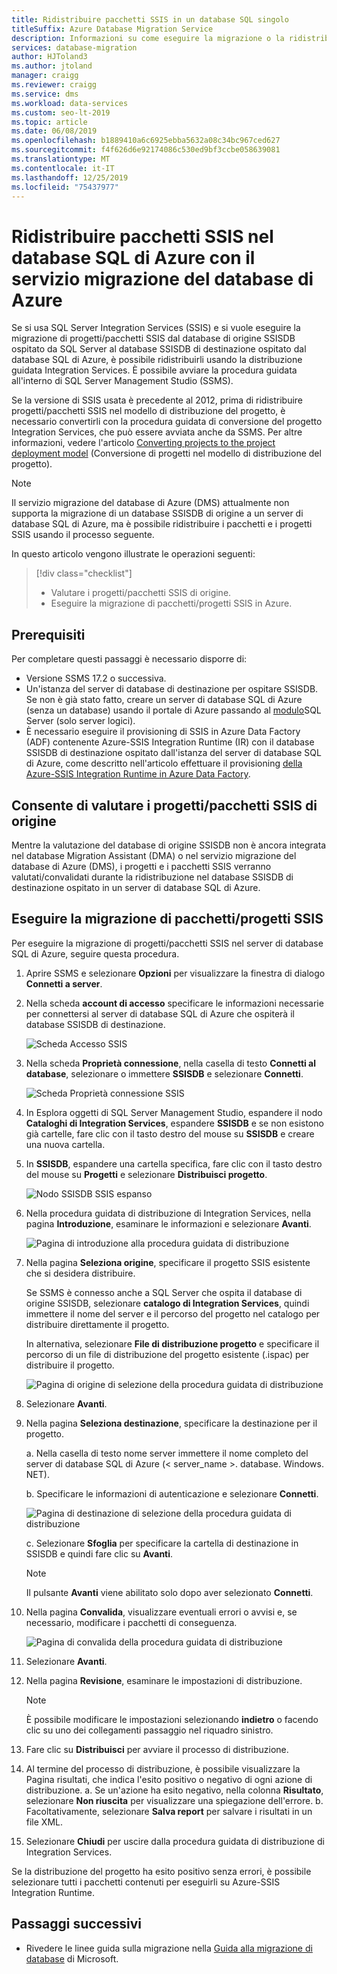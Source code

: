 ```yaml
---
title: Ridistribuire pacchetti SSIS in un database SQL singolo
titleSuffix: Azure Database Migration Service
description: Informazioni su come eseguire la migrazione o la ridistribuzione di SQL Server Integration Services pacchetti e progetti nel database SQL di Azure single database usando il servizio migrazione del database di Azure e Data Migration Assistant.
services: database-migration
author: HJToland3
ms.author: jtoland
manager: craigg
ms.reviewer: craigg
ms.service: dms
ms.workload: data-services
ms.custom: seo-lt-2019
ms.topic: article
ms.date: 06/08/2019
ms.openlocfilehash: b1889410a6c6925ebba5632a08c34bc967ced627
ms.sourcegitcommit: f4f626d6e92174086c530ed9bf3ccbe058639081
ms.translationtype: MT
ms.contentlocale: it-IT
ms.lasthandoff: 12/25/2019
ms.locfileid: "75437977"
---
```

# <a name="redeploy-ssis-packages-to-azure-sql-database-with-azure-database-migration-service"></a>Ridistribuire pacchetti SSIS nel database SQL di Azure con il servizio migrazione del database di Azure

Se si usa SQL Server Integration Services (SSIS) e si vuole eseguire la migrazione di progetti/pacchetti SSIS dal database di origine SSISDB ospitato da SQL Server al database SSISDB di destinazione ospitato dal database SQL di Azure, è possibile ridistribuirli usando la distribuzione guidata Integration Services. È possibile avviare la procedura guidata all'interno di SQL Server Management Studio (SSMS).

Se la versione di SSIS usata è precedente al 2012, prima di ridistribuire progetti/pacchetti SSIS nel modello di distribuzione del progetto, è necessario convertirli con la procedura guidata di conversione del progetto Integration Services, che può essere avviata anche da SSMS. Per altre informazioni, vedere l'articolo [Converting projects to the project deployment model](https://docs.microsoft.com/sql/integration-services/packages/deploy-integration-services-ssis-projects-and-packages?view=sql-server-2017#convert) (Conversione di progetti nel modello di distribuzione del progetto).

> [!NOTE]
> Il servizio migrazione del database di Azure (DMS) attualmente non supporta la migrazione di un database SSISDB di origine a un server di database SQL di Azure, ma è possibile ridistribuire i pacchetti e i progetti SSIS usando il processo seguente.

In questo articolo vengono illustrate le operazioni seguenti:
> [!div class="checklist"]
>
> * Valutare i progetti/pacchetti SSIS di origine.
> * Eseguire la migrazione di pacchetti/progetti SSIS in Azure.

## <a name="prerequisites"></a>Prerequisiti

Per completare questi passaggi è necessario disporre di:

* Versione SSMS 17.2 o successiva.
* Un'istanza del server di database di destinazione per ospitare SSISDB. Se non è già stato fatto, creare un server di database SQL di Azure (senza un database) usando il portale di Azure passando al [modulo](https://ms.portal.azure.com/#create/Microsoft.SQLServer)SQL Server (solo server logici).
* È necessario eseguire il provisioning di SSIS in Azure Data Factory (ADF) contenente Azure-SSIS Integration Runtime (IR) con il database SSISDB di destinazione ospitato dall'istanza del server di database SQL di Azure, come descritto nell'articolo effettuare il provisioning [della Azure-SSIS Integration Runtime in Azure Data Factory](https://docs.microsoft.com/azure/data-factory/tutorial-deploy-ssis-packages-azure).

## <a name="assess-source-ssis-projectspackages"></a>Consente di valutare i progetti/pacchetti SSIS di origine

Mentre la valutazione del database di origine SSISDB non è ancora integrata nel database Migration Assistant (DMA) o nel servizio migrazione del database di Azure (DMS), i progetti e i pacchetti SSIS verranno valutati/convalidati durante la ridistribuzione nel database SSISDB di destinazione ospitato in un server di database SQL di Azure.

## <a name="migrate-ssis-projectspackages"></a>Eseguire la migrazione di pacchetti/progetti SSIS

Per eseguire la migrazione di progetti/pacchetti SSIS nel server di database SQL di Azure, seguire questa procedura.

1. Aprire SSMS e selezionare **Opzioni** per visualizzare la finestra di dialogo **Connetti a server**.

2. Nella scheda **account di accesso** specificare le informazioni necessarie per connettersi al server di database SQL di Azure che ospiterà il database SSISDB di destinazione.

    ![Scheda Accesso SSIS](media/how-to-migrate-ssis-packages/dms-ssis-login-tab.png)

3. Nella scheda **Proprietà connessione**, nella casella di testo **Connetti al database**, selezionare o immettere **SSISDB** e selezionare **Connetti**.

    ![Scheda Proprietà connessione SSIS](media/how-to-migrate-ssis-packages/dms-ssis-conncetion-properties-tab.png)

4. In Esplora oggetti di SQL Server Management Studio, espandere il nodo **Cataloghi di Integration Services**, espandere **SSISDB** e se non esistono già cartelle, fare clic con il tasto destro del mouse su **SSISDB** e creare una nuova cartella.

5. In **SSISDB**, espandere una cartella specifica, fare clic con il tasto destro del mouse su **Progetti** e selezionare **Distribuisci progetto**.

    ![Nodo SSISDB SSIS espanso](media/how-to-migrate-ssis-packages/dms-ssis-ssisdb-node-expanded.png)

6. Nella procedura guidata di distribuzione di Integration Services, nella pagina **Introduzione**, esaminare le informazioni e selezionare **Avanti**.

    ![Pagina di introduzione alla procedura guidata di distribuzione](media/how-to-migrate-ssis-packages/dms-deployment-wizard-introduction-page.png)

7. Nella pagina **Seleziona origine**, specificare il progetto SSIS esistente che si desidera distribuire.

    Se SSMS è connesso anche a SQL Server che ospita il database di origine SSISDB, selezionare **catalogo di Integration Services**, quindi immettere il nome del server e il percorso del progetto nel catalogo per distribuire direttamente il progetto.

    In alternativa, selezionare **File di distribuzione progetto** e specificare il percorso di un file di distribuzione del progetto esistente (.ispac) per distribuire il progetto.

    ![Pagina di origine di selezione della procedura guidata di distribuzione](media/how-to-migrate-ssis-packages/dms-deployment-wizard-select-source-page.png)
 
8. Selezionare **Avanti**.
9. Nella pagina **Seleziona destinazione**, specificare la destinazione per il progetto.

    a. Nella casella di testo nome server immettere il nome completo del server di database SQL di Azure (< server_name >. database. Windows. NET).

    b. Specificare le informazioni di autenticazione e selezionare **Connetti**.

    ![Pagina di destinazione di selezione della procedura guidata di distribuzione](media/how-to-migrate-ssis-packages/dms-deployment-wizard-select-destination-page.png)

    c. Selezionare **Sfoglia** per specificare la cartella di destinazione in SSISDB e quindi fare clic su **Avanti**.

    > [!NOTE]
    > Il pulsante **Avanti** viene abilitato solo dopo aver selezionato **Connetti**.

10. Nella pagina **Convalida**, visualizzare eventuali errori o avvisi e, se necessario, modificare i pacchetti di conseguenza.

    ![Pagina di convalida della procedura guidata di distribuzione](media/how-to-migrate-ssis-packages/dms-deployment-wizard-validate-page.png)

11. Selezionare **Avanti**.

12. Nella pagina **Revisione**, esaminare le impostazioni di distribuzione.

    > [!NOTE]
    > È possibile modificare le impostazioni selezionando **indietro** o facendo clic su uno dei collegamenti passaggio nel riquadro sinistro.

13. Fare clic su **Distribuisci** per avviare il processo di distribuzione.

14. Al termine del processo di distribuzione, è possibile visualizzare la Pagina risultati, che indica l'esito positivo o negativo di ogni azione di distribuzione.
    a. Se un'azione ha esito negativo, nella colonna **Risultato**, selezionare **Non riuscita** per visualizzare una spiegazione dell'errore.
    b. Facoltativamente, selezionare **Salva report** per salvare i risultati in un file XML.

15. Selezionare **Chiudi** per uscire dalla procedura guidata di distribuzione di Integration Services.

Se la distribuzione del progetto ha esito positivo senza errori, è possibile selezionare tutti i pacchetti contenuti per eseguirli su Azure-SSIS Integration Runtime.

## <a name="next-steps"></a>Passaggi successivi

* Rivedere le linee guida sulla migrazione nella [Guida alla migrazione di database](https://datamigration.microsoft.com/) di Microsoft.
